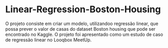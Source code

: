 # Linear-Regression-Boston-Housing

O projeto consiste em criar um modelo, utilizandoo regressão linear, que possa prever o valor de casas do dataset Boston housing que pode ser encontrado no Kaggle.
O projeto foi apresentado como um estudo de caso de regressão linear no Looqbox MeetUp.
